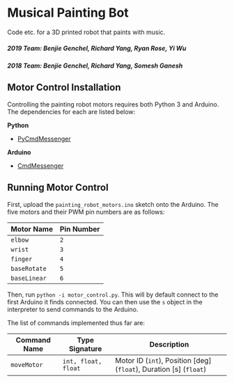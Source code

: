 # Musical Painting Bot
Code etc. for a 3D printed robot that paints with music.

##### 2019 Team: Benjie Genchel, Richard Yang, Ryan Rose, Yi Wu
##### 2018 Team: Benjie Genchel, Richard Yang, Somesh Ganesh 

## Motor Control Installation
Controlling the painting robot motors requires both Python 3 and Arduino. The dependencies for each are listed below:

**Python**
- [PyCmdMessenger](https://github.com/harmsm/PyCmdMessenger)

**Arduino**
- [CmdMessenger](https://github.com/thijse/Arduino-CmdMessenger)

## Running Motor Control
First, upload the `painting_robot_motors.ino` sketch onto the Arduino. The five motors and their PWM pin numbers are as follows:

| Motor Name   | Pin Number |
| ------------ | ---------- |
| `elbow`      | `2`		|
| `wrist` 	   | `3`		|
| `finger` 	   | `4`		|
| `baseRotate` | `5`		|
| `baseLinear` | `6`		|

Then, run `python -i motor_control.py`. This will by default connect to the first Arduino it finds connected. You can then use the `s` object in the interpreter to send commands to the Arduino. 

The list of commands implemented thus far are:

| Command Name		| Type Signature		| Description						|
| ----------------- | --------------------- | --------------------------------- |
| `moveMotor`		| `int, float, float`	| Motor ID (`int`), Position [deg] (`float`), Duration [s] (`float`) |


